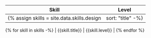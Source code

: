 | Skill | Level |
| ---- | ---- |
{% assign skills = site.data.skills.design | sort: "title" -%}
{% for skill in skills -%}
   | {{skill.title}} | {{skill.level}} |
{% endfor %}